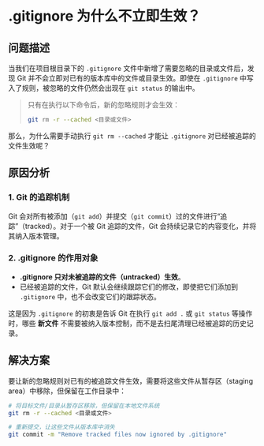 # .gitignore 为什么不立即生效？

## 问题描述

当我们在项目根目录下的 `.gitignore` 文件中新增了需要忽略的目录或文件后，发现 Git 并不会立即对已有的版本库中的文件或目录生效。即使在 `.gitignore` 中写入了规则，被忽略的文件仍然会出现在 `git status` 的输出中。

> 只有在执行以下命令后，新的忽略规则才会生效：
>
> ```bash
> git rm -r --cached <目录或文件>
> ```

那么，为什么需要手动执行 `git rm --cached` 才能让 `.gitignore` 对已经被追踪的文件生效呢？

## 原因分析

### 1. Git 的追踪机制

Git 会对所有被添加（`git add`）并提交（`git commit`）过的文件进行“追踪”（tracked）。对于一个被 Git 追踪的文件，Git 会持续记录它的内容变化，并将其纳入版本管理。

### 2. .gitignore 的作用对象

- **.gitignore 只对未被追踪的文件（untracked）生效**。
- 已经被追踪的文件，Git 默认会继续跟踪它们的修改，即使把它们添加到 `.gitignore` 中，也不会改变它们的跟踪状态。

这是因为 `.gitignore` 的初衷是告诉 Git 在执行 `git add .` 或 `git status` 等操作时，哪些 **新文件** 不需要被纳入版本控制，而不是去扫尾清理已经被追踪的历史记录。

## 解决方案

要让新的忽略规则对已有的被追踪文件生效，需要将这些文件从暂存区（staging area）中移除，但保留在工作目录中：

```bash
# 将目标文件/目录从暂存区移除，但保留在本地文件系统
git rm -r --cached <目录或文件>

# 重新提交，让这些文件从版本库中消失
git commit -m "Remove tracked files now ignored by .gitignore"
```